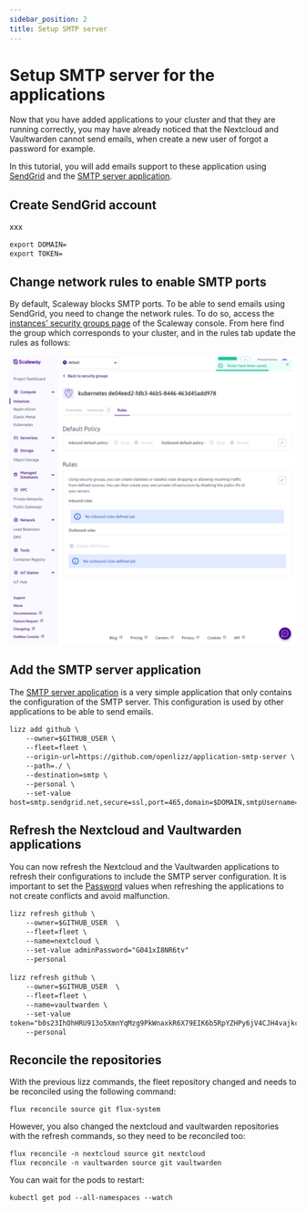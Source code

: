 ```yaml
---
sidebar_position: 2
title: Setup SMTP server
---
```


# Setup SMTP server for the applications

Now that you have added applications to your cluster and that they are running correctly, you may have already noticed that the Nextcloud and Vaultwarden cannot send emails, when create a new user of forgot a password for example.

In this tutorial, you will add emails support to these application using [SendGrid](https://sendgrid.com/) and the [SMTP server application](https://github.com/Openlizz/application-smtp-server).

## Create SendGrid account

xxx

```
export DOMAIN=
export TOKEN=
```

## Change network rules to enable SMTP ports

By default, Scaleway blocks SMTP ports.
To be able to send emails using SendGrid, you need to change the network rules.
To do so, access the [instances' security groups page](https://console.scaleway.com/instance/security-groups) of the Scaleway console.
From here find the group which corresponds to your cluster, and in the rules tab update the rules as follows:

![security group rules tab screenshot](./img/smtp/rules.png)

## Add the SMTP server application

The [SMTP server application](https://github.com/Openlizz/application-smtp-server) is a very simple application that only contains the configuration of the SMTP server.
This configuration is used by other applications to be able to send emails.

```
lizz add github \
    --owner=$GITHUB_USER \
    --fleet=fleet \
    --origin-url=https://github.com/openlizz/application-smtp-server \
    --path=./ \
    --destination=smtp \
    --personal \
    --set-value host=smtp.sendgrid.net,secure=ssl,port=465,domain=$DOMAIN,smtpUsername=apikey,smtpPassword=$TOKEN
```

## Refresh the Nextcloud and Vaultwarden applications

You can now refresh the Nextcloud and the Vaultwarden applications to refresh their configurations to include the SMTP server configuration.
It is important to set the [Password](../../concepts/values#password) values when refreshing the applications to not create conflicts and avoid malfunction.

```
lizz refresh github \
    --owner=$GITHUB_USER  \
    --fleet=fleet \
    --name=nextcloud \
    --set-value adminPassword="G041xI8NR6tv"
    --personal

lizz refresh github \
    --owner=$GITHUB_USER  \
    --fleet=fleet \
    --name=vaultwarden \
    --set-value token="b0s23IhOhHRU913o5XmnYqMzg9PkWnaxkR6X79EIK6b5RpYZHPy6jV4CJH4vajkc"
    --personal
```

## Reconcile the repositories

With the previous lizz commands, the fleet repository changed and needs to be reconciled using the following command:

```
flux reconcile source git flux-system
```

However, you also changed the nextcloud and vaultwarden repositories with the refresh commands, so they need to be reconciled too:

```
flux reconcile -n nextcloud source git nextcloud
flux reconcile -n vaultwarden source git vaultwarden
```

You can wait for the pods to restart:

```
kubectl get pod --all-namespaces --watch
```

##
